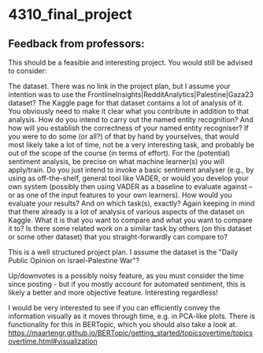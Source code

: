 # 4310_final_project

## Feedback from professors:
This should be a feasible and interesting project. You would still be advised to consider:

The dataset. There was no link in the project plan, but I assume your intention was to use the FrontlineInsights|RedditAnalytics|Palestine|Gaza23 dataset? The Kaggle page for that dataset contains a lot of analysis of it. You obviously need to make it clear what you contribute in addition to that analysis.
How do you intend to carry out the named entity recognition? And how will you establish the correctness of your named entity recogniser? If you were to do some (or all?) of that by hand by yourselves, that would most likely take a lot of time, not be a very interesting task, and probably be out of the scope of the course (in terms of effort).
For the (potential) sentiment analysis, be precise on what machine learner(s) you will apply/train. Do you just intend to invoke a basic sentiment analyser (e.g., by using as off-the-shelf, general tool like VADER, or would you develop your own system (possibly then using VADER as a baseline to evaluate against – or as one of the input features to your own learners).
How would you evaluate your results? And on which task(s), exactly? Again keeping in mind that there already is a lot of analysis of various aspects of the dataset on Kaggle. What it is that you want to compare and what you want to compare it to? Is there some related work on a similar task by others (on this dataset or some other dataset) that you straight-forwardly can compare to?


This is a well structured project plan. I assume the dataset is the "Daily Public Opinion on Israel-Palestine War"? 

Up/downvotes is a possibly noisy feature, as you must consider the time since posting - but if you mostly account for automated sentiment, this is likely a better and more objective feature. Interesting regardless!

I would be very interested to see if you can efficiently convey the information visually as it moves through time, e.g. in PCA-like plots. There is functionality for this in BERTopic, which you should also take a look at. https://maartengr.github.io/BERTopic/getting_started/topicsovertime/topicsovertime.html#visualization
